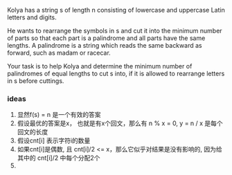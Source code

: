 Kolya has a string s of length n consisting of lowercase and uppercase Latin letters and digits.

He wants to rearrange the symbols in s and cut it into the minimum number of parts so that each part is a palindrome and
all parts have the same lengths. A palindrome is a string which reads the same backward as forward, such as madam or
racecar.

Your task is to help Kolya and determine the minimum number of palindromes of equal lengths to cut s into, if it is
allowed to rearrange letters in s before cuttings.

### ideas

1. 显然f(s) = n 是一个有效的答案
2. 假设最优的答案是x， 也就是有x个回文，那么有 n % x = 0, y = n / x 是每个回文的长度
3. 假设cnt[i] 表示字符i的数量
4. 如果cnt[i]是偶数, 且 cnt[i]/2 <= x，那么它似乎对结果是没有影响的, 因为给其中的 cnt[i]/2 中每个分配2个
5. 